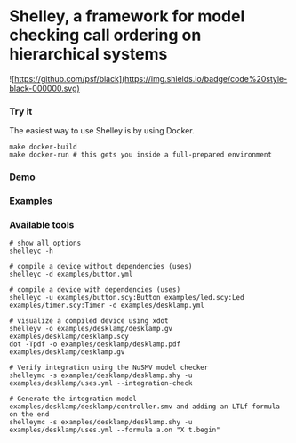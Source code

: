 # Shelley, a framework for model checking call ordering on hierarchical systems

![https://github.com/psf/black](https://img.shields.io/badge/code%20style-black-000000.svg)

### Try it

The easiest way to use Shelley is by using Docker.

```
make docker-build
make docker-run # this gets you inside a full-prepared environment
```

### Demo


### Examples


### Available tools

```shell
# show all options
shelleyc -h

# compile a device without dependencies (uses)
shelleyc -d examples/button.yml

# compile a device with dependencies (uses)
shelleyc -u examples/button.scy:Button examples/led.scy:Led examples/timer.scy:Timer -d examples/desklamp.yml

# visualize a compiled device using xdot
shelleyv -o examples/desklamp/desklamp.gv examples/desklamp/desklamp.scy
dot -Tpdf -o examples/desklamp/desklamp.pdf examples/desklamp/desklamp.gv

# Verify integration using the NuSMV model checker
shelleymc -s examples/desklamp/desklamp.shy -u examples/desklamp/uses.yml --integration-check

# Generate the integration model examples/desklamp/desklamp/controller.smv and adding an LTLf formula on the end
shelleymc -s examples/desklamp/desklamp.shy -u examples/desklamp/uses.yml --formula a.on "X t.begin"
```

